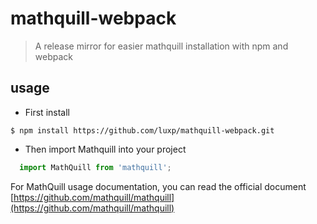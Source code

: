 # mathquill-webpack
> A release mirror for easier mathquill installation with npm and webpack

## usage
- First install
```
$ npm install https://github.com/luxp/mathquill-webpack.git
```

- Then import Mathquill into your project
```js
  import MathQuill from 'mathquill';
```
For MathQuill usage documentation, you can read the official document
[https://github.com/mathquill/mathquill](https://github.com/mathquill/mathquill)